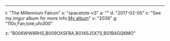 ---
t: "The Millennium Falcon"
s: "spacetote-v3"
a: ""
d: "2017-02-05"
c: "See my imgur album for more info.<span><u></u></span><a href='http://imgur.com/a/MDyub'>My album</a><span><u></u></span>"
v: "2036"
g: "110v,Fan,tote,ufo300"

z: "B006WW8RHS,B009OXSFBA,B014SJ5X7S,B01B4GQ6MO"
